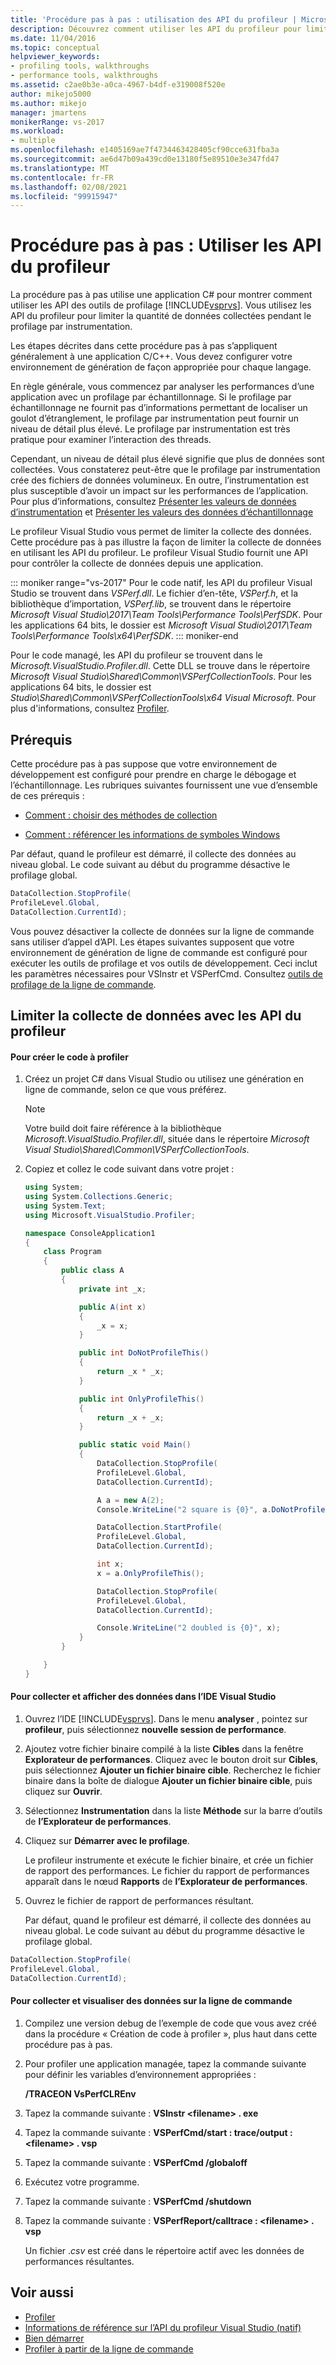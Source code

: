 ```yaml
---
title: 'Procédure pas à pas : utilisation des API du profileur | Microsoft Docs'
description: Découvrez comment utiliser les API du profileur pour limiter la quantité de données collectées pendant le profilage par instrumentation.
ms.date: 11/04/2016
ms.topic: conceptual
helpviewer_keywords:
- profiling tools, walkthroughs
- performance tools, walkthroughs
ms.assetid: c2ae0b3e-a0ca-4967-b4df-e319008f520e
author: mikejo5000
ms.author: mikejo
manager: jmartens
monikerRange: vs-2017
ms.workload:
- multiple
ms.openlocfilehash: e1405169ae7f4734463428405cf90cce631fba3a
ms.sourcegitcommit: ae6d47b09a439cd0e13180f5e89510e3e347fd47
ms.translationtype: MT
ms.contentlocale: fr-FR
ms.lasthandoff: 02/08/2021
ms.locfileid: "99915947"
---
```

# <a name="walkthrough-using-profiler-apis"></a>Procédure pas à pas : Utiliser les API du profileur

La procédure pas à pas utilise une application C# pour montrer comment utiliser les API des outils de profilage [!INCLUDE[vsprvs](../code-quality/includes/vsprvs_md.md)]. Vous utilisez les API du profileur pour limiter la quantité de données collectées pendant le profilage par instrumentation.

 Les étapes décrites dans cette procédure pas à pas s’appliquent généralement à une application C/C++. Vous devez configurer votre environnement de génération de façon appropriée pour chaque langage.

 En règle générale, vous commencez par analyser les performances d’une application avec un profilage par échantillonnage. Si le profilage par échantillonnage ne fournit pas d’informations permettant de localiser un goulot d’étranglement, le profilage par instrumentation peut fournir un niveau de détail plus élevé. Le profilage par instrumentation est très pratique pour examiner l’interaction des threads.

 Cependant, un niveau de détail plus élevé signifie que plus de données sont collectées. Vous constaterez peut-être que le profilage par instrumentation crée des fichiers de données volumineux. En outre, l’instrumentation est plus susceptible d’avoir un impact sur les performances de l’application. Pour plus d’informations, consultez [Présenter les valeurs de données d’instrumentation](../profiling/understanding-instrumentation-data-values.md) et [Présenter les valeurs des données d’échantillonnage](../profiling/understanding-sampling-data-values.md)

 Le profileur Visual Studio vous permet de limiter la collecte des données. Cette procédure pas à pas illustre la façon de limiter la collecte de données en utilisant les API du profileur. Le profileur Visual Studio fournit une API pour contrôler la collecte de données depuis une application.

 ::: moniker range="vs-2017"
 Pour le code natif, les API du profileur Visual Studio se trouvent dans *VSPerf.dll*. Le fichier d’en-tête, *VSPerf.h*, et la bibliothèque d’importation, *VSPerf.lib*, se trouvent dans le répertoire *Microsoft Visual Studio\2017\Team Tools\Performance Tools\PerfSDK*.  Pour les applications 64 bits, le dossier est *Microsoft Visual Studio\2017\Team Tools\Performance Tools\x64\PerfSDK*.
 ::: moniker-end

 Pour le code managé, les API du profileur se trouvent dans le *Microsoft.VisualStudio.Profiler.dll*. Cette DLL se trouve dans le répertoire *Microsoft Visual Studio\Shared\Common\VSPerfCollectionTools*. Pour les applications 64 bits, le dossier est *Studio\Shared\Common\VSPerfCollectionTools\x64 Visual Microsoft*. Pour plus d'informations, consultez [Profiler](/previous-versions/ms242704(v=vs.140)).

## <a name="prerequisites"></a>Prérequis
 Cette procédure pas à pas suppose que votre environnement de développement est configuré pour prendre en charge le débogage et l’échantillonnage. Les rubriques suivantes fournissent une vue d’ensemble de ces prérequis :

- [Comment : choisir des méthodes de collection](../profiling/how-to-choose-collection-methods.md)

- [Comment : référencer les informations de symboles Windows](../profiling/how-to-reference-windows-symbol-information.md)

 Par défaut, quand le profileur est démarré, il collecte des données au niveau global. Le code suivant au début du programme désactive le profilage global.

```csharp
DataCollection.StopProfile(
ProfileLevel.Global,
DataCollection.CurrentId);
```

 Vous pouvez désactiver la collecte de données sur la ligne de commande sans utiliser d’appel d’API. Les étapes suivantes supposent que votre environnement de génération de ligne de commande est configuré pour exécuter les outils de profilage et vos outils de développement. Ceci inclut les paramètres nécessaires pour VSInstr et VSPerfCmd. Consultez [outils de profilage de la ligne de commande](../profiling/using-the-profiling-tools-from-the-command-line.md).

## <a name="limit-data-collection-using-profiler-apis"></a>Limiter la collecte de données avec les API du profileur

#### <a name="to-create-the-code-to-profile"></a>Pour créer le code à profiler

1. Créez un projet C# dans Visual Studio ou utilisez une génération en ligne de commande, selon ce que vous préférez.

    > [!NOTE]
    > Votre build doit faire référence à la bibliothèque *Microsoft.VisualStudio.Profiler.dll*, située dans le répertoire *Microsoft Visual Studio\Shared\Common\VSPerfCollectionTools*.

2. Copiez et collez le code suivant dans votre projet :

    ```csharp
    using System;
    using System.Collections.Generic;
    using System.Text;
    using Microsoft.VisualStudio.Profiler;

    namespace ConsoleApplication1
    {
        class Program
        {
            public class A
            {
                private int _x;

                public A(int x)
                {
                    _x = x;
                }

                public int DoNotProfileThis()
                {
                    return _x * _x;
                }

                public int OnlyProfileThis()
                {
                    return _x + _x;
                }

                public static void Main()
                {
                    DataCollection.StopProfile(
                    ProfileLevel.Global,
                    DataCollection.CurrentId);

                    A a = new A(2);
                    Console.WriteLine("2 square is {0}", a.DoNotProfileThis());

                    DataCollection.StartProfile(
                    ProfileLevel.Global,
                    DataCollection.CurrentId);

                    int x;
                    x = a.OnlyProfileThis();

                    DataCollection.StopProfile(
                    ProfileLevel.Global,
                    DataCollection.CurrentId);

                    Console.WriteLine("2 doubled is {0}", x);
                }
            }

        }
    }
    ```

#### <a name="to-collect-and-view-data-in-the-visual-studio-ide"></a>Pour collecter et afficher des données dans l’IDE Visual Studio

1. Ouvrez l’IDE [!INCLUDE[vsprvs](../code-quality/includes/vsprvs_md.md)]. Dans le menu **analyser** , pointez sur **profileur**, puis sélectionnez **nouvelle session de performance**.

2. Ajoutez votre fichier binaire compilé à la liste **Cibles** dans la fenêtre **Explorateur de performances**. Cliquez avec le bouton droit sur **Cibles**, puis sélectionnez **Ajouter un fichier binaire cible**. Recherchez le fichier binaire dans la boîte de dialogue **Ajouter un fichier binaire cible**, puis cliquez sur **Ouvrir**.

3. Sélectionnez **Instrumentation** dans la liste **Méthode** sur la barre d’outils de **l’Explorateur de performances**.

4. Cliquez sur **Démarrer avec le profilage**.

    Le profileur instrumente et exécute le fichier binaire, et crée un fichier de rapport des performances. Le fichier du rapport de performances apparaît dans le nœud **Rapports** de **l’Explorateur de performances**.

5. Ouvrez le fichier de rapport de performances résultant.

   Par défaut, quand le profileur est démarré, il collecte des données au niveau global. Le code suivant au début du programme désactive le profilage global.

```csharp
DataCollection.StopProfile(
ProfileLevel.Global,
DataCollection.CurrentId);
```

#### <a name="to-collect-and-view-data-at-the-command-line"></a>Pour collecter et visualiser des données sur la ligne de commande

1. Compilez une version debug de l’exemple de code que vous avez créé dans la procédure « Création de code à profiler », plus haut dans cette procédure pas à pas.

2. Pour profiler une application managée, tapez la commande suivante pour définir les variables d’environnement appropriées :

     **/TRACEON VsPerfCLREnv**

3. Tapez la commande suivante : **VSInstr \<filename> . exe**

4. Tapez la commande suivante : **VSPerfCmd/start : trace/output : \<filename> . vsp**

5. Tapez la commande suivante : **VSPerfCmd /globaloff**

6. Exécutez votre programme.

7. Tapez la commande suivante : **VSPerfCmd /shutdown**

8. Tapez la commande suivante : **VSPerfReport/calltrace : \<filename> . vsp**

     Un fichier .*csv* est créé dans le répertoire actif avec les données de performances résultantes.

## <a name="see-also"></a>Voir aussi

- [Profiler](/previous-versions/ms242704(v=vs.140))
- [Informations de référence sur l’API du profileur Visual Studio (natif)](../profiling/visual-studio-profiler-api-reference-native.md)
- [Bien démarrer](../profiling/getting-started-with-performance-tools.md)
- [Profiler à partir de la ligne de commande](../profiling/using-the-profiling-tools-from-the-command-line.md)
